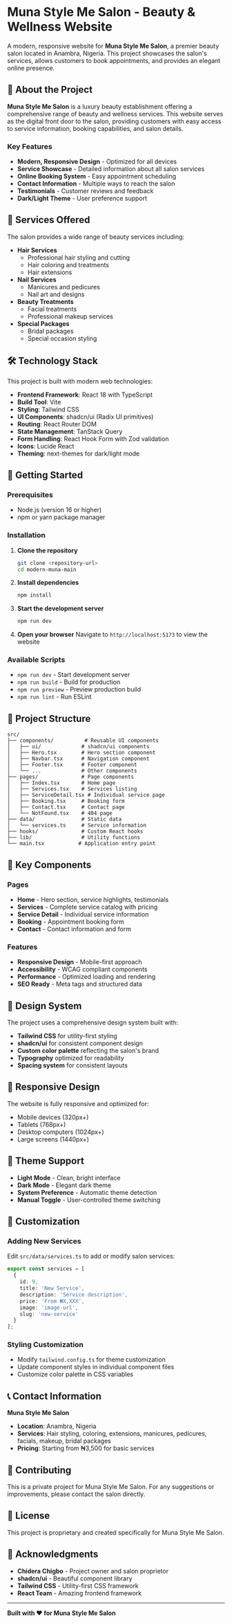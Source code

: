 # Muna Style Me Salon - Beauty & Wellness Website

A modern, responsive website for **Muna Style Me Salon**, a premier beauty salon located in Anambra, Nigeria. This project showcases the salon's services, allows customers to book appointments, and provides an elegant online presence.

## 🌟 About the Project

**Muna Style Me Salon** is a luxury beauty establishment offering a comprehensive range of beauty and wellness services. This website serves as the digital front door to the salon, providing customers with easy access to service information, booking capabilities, and salon details.

### Key Features

- **Modern, Responsive Design** - Optimized for all devices
- **Service Showcase** - Detailed information about all salon services
- **Online Booking System** - Easy appointment scheduling
- **Contact Information** - Multiple ways to reach the salon
- **Testimonials** - Customer reviews and feedback
- **Dark/Light Theme** - User preference support

## 🎨 Services Offered

The salon provides a wide range of beauty services including:

- **Hair Services**
  - Professional hair styling and cutting
  - Hair coloring and treatments
  - Hair extensions
- **Nail Services**
  - Manicures and pedicures
  - Nail art and designs
- **Beauty Treatments**
  - Facial treatments
  - Professional makeup services
- **Special Packages**
  - Bridal packages
  - Special occasion styling

## 🛠️ Technology Stack

This project is built with modern web technologies:

- **Frontend Framework**: React 18 with TypeScript
- **Build Tool**: Vite
- **Styling**: Tailwind CSS
- **UI Components**: shadcn/ui (Radix UI primitives)
- **Routing**: React Router DOM
- **State Management**: TanStack Query
- **Form Handling**: React Hook Form with Zod validation
- **Icons**: Lucide React
- **Theming**: next-themes for dark/light mode

## 🚀 Getting Started

### Prerequisites

- Node.js (version 16 or higher)
- npm or yarn package manager

### Installation

1. **Clone the repository**
   ```bash
   git clone <repository-url>
   cd modern-muna-main
   ```

2. **Install dependencies**
   ```bash
   npm install
   ```

3. **Start the development server**
   ```bash
   npm run dev
   ```

4. **Open your browser**
   Navigate to `http://localhost:5173` to view the website

### Available Scripts

- `npm run dev` - Start development server
- `npm run build` - Build for production
- `npm run preview` - Preview production build
- `npm run lint` - Run ESLint

## 📁 Project Structure

```
src/
├── components/          # Reusable UI components
│   ├── ui/             # shadcn/ui components
│   ├── Hero.tsx        # Hero section component
│   ├── Navbar.tsx      # Navigation component
│   ├── Footer.tsx      # Footer component
│   └── ...             # Other components
├── pages/              # Page components
│   ├── Index.tsx       # Home page
│   ├── Services.tsx    # Services listing
│   ├── ServiceDetail.tsx # Individual service page
│   ├── Booking.tsx     # Booking form
│   ├── Contact.tsx     # Contact page
│   └── NotFound.tsx    # 404 page
├── data/               # Static data
│   └── services.ts     # Service information
├── hooks/              # Custom React hooks
├── lib/                # Utility functions
└── main.tsx           # Application entry point
```

## 🎯 Key Components

### Pages
- **Home** - Hero section, service highlights, testimonials
- **Services** - Complete service catalog with pricing
- **Service Detail** - Individual service information
- **Booking** - Appointment booking form
- **Contact** - Contact information and form

### Features
- **Responsive Design** - Mobile-first approach
- **Accessibility** - WCAG compliant components
- **Performance** - Optimized loading and rendering
- **SEO Ready** - Meta tags and structured data

## 🎨 Design System

The project uses a comprehensive design system built with:
- **Tailwind CSS** for utility-first styling
- **shadcn/ui** for consistent component design
- **Custom color palette** reflecting the salon's brand
- **Typography** optimized for readability
- **Spacing system** for consistent layouts

## 📱 Responsive Design

The website is fully responsive and optimized for:
- Mobile devices (320px+)
- Tablets (768px+)
- Desktop computers (1024px+)
- Large screens (1440px+)

## 🌙 Theme Support

- **Light Mode** - Clean, bright interface
- **Dark Mode** - Elegant dark theme
- **System Preference** - Automatic theme detection
- **Manual Toggle** - User-controlled theme switching

## 🔧 Customization

### Adding New Services
Edit `src/data/services.ts` to add or modify salon services:

```typescript
export const services = [
  {
    id: 9,
    title: 'New Service',
    description: 'Service description',
    price: 'From ₦X,XXX',
    image: 'image-url',
    slug: 'new-service'
  }
];
```

### Styling Customization
- Modify `tailwind.config.ts` for theme customization
- Update component styles in individual component files
- Customize color palette in CSS variables

## 📞 Contact Information

**Muna Style Me Salon**
- **Location**: Anambra, Nigeria
- **Services**: Hair styling, coloring, extensions, manicures, pedicures, facials, makeup, bridal packages
- **Pricing**: Starting from ₦3,500 for basic services

## 🤝 Contributing

This is a private project for Muna Style Me Salon. For any suggestions or improvements, please contact the salon directly.

## 📄 License

This project is proprietary and created specifically for Muna Style Me Salon.

## 🙏 Acknowledgments

- **Chidera Chigbo** - Project owner and salon proprietor
- **shadcn/ui** - Beautiful component library
- **Tailwind CSS** - Utility-first CSS framework
- **React Team** - Amazing frontend framework

---

**Built with ❤️ for Muna Style Me Salon**
